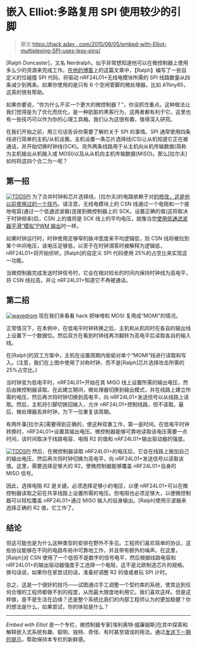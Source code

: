 # 嵌入 Elliot:多路复用 SPI 使用较少的引脚

> 原文:[https://hack aday . com/2015/06/05/embed-with-Elliot-multiplexing-SPI-uses-less-pins/](https://hackaday.com/2015/06/05/embed-with-elliot-multiplexing-spi-uses-few-pins/)

[Ralph Doncaster]，又名 Nerdralph，似乎非常想知道他可以在微控制器上使用多么少的资源来完成工作。[在他的博客](http://nerdralph.blogspot.ca/2015/05/nrf24l01-control-with-2-mcu-pins-using.html)上的这篇文章中，【Ralph】编写了一些自定义的位碰撞 SPI 代码，将驱动 nRF24L01+无线电模块所需的 SPI 线路数量从四条减少到两条。如果你使用的是只有 6 个空闲管脚的微处理器，比如 ATtiny85，这真的很有帮助。

如果你要说，“你为什么不买一个更大的微控制器？”，你没抓住重点。这种做法让我们觉得是为了优化而优化，是一种肮脏的黑客行为，这两者都有利于它。这里也有一些技巧可以作为你的心理工具箱。我们认为这很有趣，值得深入研究。

在我们开始之前，用三句话告诉你需要了解的关于 SPI 的事情。SPI 通常使用四条线进行简单的主机/从机设置。主机设置一条芯片选择线(CS)让从机知道它正在被通话，并开始切换时钟线(SCK)。另外两条线路用于从主机向从机传输数据(简称为主机输出从机输入或 MOSI)以及从从机向主机传输数据(MISO)。那么[拉尔夫]如何将这四个合二为一呢？

## 第一招

[![TDDSPI](../Images/01b545b275dbfc09ff92eb130a1d68aa.png)](https://hackaday.com/wp-content/uploads/2015/06/tddspi.png) 为了合并时钟和芯片选择线，[拉尔夫]的电路依赖于对[的修改，这是他以前使用过的一个技巧](http://hackaday.com/2014/02/16/nrf24l01-using-3-attiny85-pins/)。请注意，无线电模块上的 CSN 线通过一个电阻和一个接地电容(通过一个低通滤波器)连接到微控制器上的 SCK。设置正确的值(这将取决于时钟频率)后，CSN 上的值将是 SCK 线上的平均电压，就像当您[使用低通滤波器平滑“模拟”PWM 输出](http://hackaday.com/2011/06/16/beginner-concepts-using-a-low-pass-filter-to-smooth-pwm-output/)时一样。

如果时钟运行时，时钟使用足够窄的脉冲宽度来平均逻辑低，则 CSN 线将被拉到某个中间电压，该电压足够低，以至于在时钟滴答时被解释为逻辑低，nRF24L01+将开始侦听。[Ralph]的自定义 SPI 代码使用 25%的占空比来实现这一功能。

当微控制器完成发送时钟信号时，它会在相对较长的时间内保持时钟线为高电平，将 CSN 线拉高，并让 nRF24L01+知道它不再被通话。

## 第二招

[![wavedrom](../Images/2ac6c5f5509b7df48c7319ce2c7bdb53.png)](https://hackaday.com/wp-content/uploads/2015/06/wavedrom2.png) 现在我们来看看 hack 把味噌和 MOSI 复用成“MOMI”的情况。

正常情况下，在本例中，在低电平时钟转换之后，主机和从机同时在各自的输出线上设置下一个数据位。然后双方在看到时钟线再次翻转为高电平后读取各自的输入线。

在[Ralph]的双工方案中，主机在设置周期内偷偷对单个“MOMI”线进行读取和写入。(注意，我们在上图中使用了对称时钟，而不是[Ralph]芯片选择攻击所需的 25%占空比。)

当时钟变为低电平时，nRF24L01+开始在其 MISO 线上设置所需的输出电压，然后由微控制器读取。在此建立期间，微处理器切换到输出模式，并在线路上建立所需的电压，然后再次将时钟切换到高电平，向 nRF24L01+发送信号以从线路上读取。然后，主机将引脚切换回输入，允许 nRF24L01+控制线路，但不读取。最后，微处理器丢弃时钟，为下一位重复该周期。

有两件事[拉尔夫]需要得到正确的，使这种双重工作，第一是时间。在低电平时钟转换时，nRF24L01+设置其输出电压。微控制器能够可靠地读取该电压需要一点时间，该时间取决于线路电容、电阻 R2 的值和 nRF24L01+输出驱动器的强度。

[![TDDSPI](../Images/01b545b275dbfc09ff92eb130a1d68aa.png)](https://hackaday.com/wp-content/uploads/2015/06/tddspi.png) 然后，在微控制器读取 nRF24L01+的电压后，它会在线路上施加自己的输出电压，然后再次将时钟切换为高电平，向 nRF24L01+发送信号以读取该值。这里，需要选择足够大的 R2，使微控制器能够覆盖 nRF24L01+自身的 MISO 信号。

因此，选择电阻 R2 是关键。必须选择足够小的电压，以便 nRF24L01+可以在微控制器读取之前在共享线路上设置所需的电压。但电阻也必须足够大，以便微控制器可以轻松覆盖 nRF24L01+通过 MISO 输入的自身输出。[Ralph]使用示波器来选择正确的 R2 值，它工作了。

## 结论

但这可能也是为什么这种类型的安排在野外不多见。工程师们喜欢简单的协议，这些协议能够在不同的电路布局中可靠地工作，并且带有额外的噪声。在这里，[Ralph]对 CSN 使用了一个低但不是数字的信号电平，然后根据线路电容和 nRF24L01+的输出驱动器强度手工选择一个电阻，这不是北欧制造芯片的规格。换句话说，如果你在家尝试的话，准备好调整 R2 的值或者玩 SPI 计时。

总之，这是一个很好的技巧——试图通过手工调整一个受约束的系统，使其达到任何合理的工程师都做不到的程度，从而最大限度地利用它。我们喜欢这样。但是这样做，是不是生活在边缘？还是整个系统比我们的内部工程师认为的更加稳健？你的想法是什么，如果尝试，你的体验是什么？

* * *

*Embed with Elliot* 是一个专栏，微控制器专家[埃利奥特·威廉姆斯]在其中探索和解释嵌入式系统有趣、聪明、独特、奇怪、有时甚至错误的用法。通过[发送下一期的提示](mailto:tips@hackaday.com?Subject=[Embed_with_Elliot])，帮助保持本专栏的新鲜感。